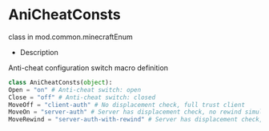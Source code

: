 # AniCheatConsts 

class in mod.common.minecraftEnum 

- Description 

Anti-cheat configuration switch macro definition 

```python 
class AniCheatConsts(object): 
Open = "on" # Anti-cheat switch: open 
Close = "off" # Anti-cheat switch: closed 
MoveOff = "client-auth" # No displacement check, full trust client 
MoveOn = "server-auth" # Server has displacement check, no rewind simulation 
MoveRewind = "server-auth-with-rewind" # Server has displacement check, rewind simulation 

``` 

